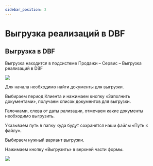 ```yaml
---
sidebar_position: 2
---
```


# Выгрузка реализаций в DBF


## Выгрузка в DBF
Выгрузка находится в подсистеме Продажи – Сервис – Выгрузка реализаций в DBF

![](./img/vygruzka-realizaczij-v-dbf/Aspose.Words.5376cd40-9bef-4b92-8380-67354a71f0ac.001.png)

Для начала необходимо найти документы для выгрузки.

Выбираем период Клиента и нажимаем кнопку «Заполнить документами», получаем список документов для выгрузки.

Галочками, слева от даты рализации, отмечаем какие документы необходимо выгрузить.

Указываем путь в папку куда будут сохранятся наши файлы «Путь к файлу».

Выбираем нужный вариант выгрузки.

Нажимаем кнопку «Выгрузить» в верхней части формы.

![](./img/vygruzka-realizaczij-v-dbf/Aspose.Words.5376cd40-9bef-4b92-8380-67354a71f0ac.002.png)
